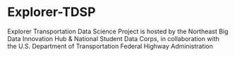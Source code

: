 # Explorer-TDSP
Explorer Transportation Data Science Project is hosted by the Northeast Big Data Innovation Hub &amp; National Student Data Corps, in collaboration with the U.S. Department of Transportation Federal Highway Administration
